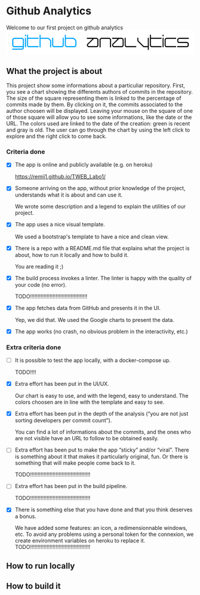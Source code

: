 # Github Analytics
Welcome to our first project on github analytics
![Github Analytics](/docs/img/headSite.PNG)

## What the project is about
This project show some informations about a particuliar repository.
First, you see a chart showing the differents authors of commits in the repository. The size of the square representing them is linked to the percentage of commits made by them.
By clicking on it, the commits associated to the author choosen will be displayed. Leaving your mouse on the square of one of those square will allow you to see some informations, like the date or the URL.
The colors used are linked to the date of the creation: green is recent and gray is old.
The user can go through the chart by using the left click to explore and the right click to come back.

### Criteria done
* [x] The app is online and publicly available (e.g. on heroku)

	https://remij1.github.io/TWEB_Labo1/

* [x] Someone arriving on the app, without prior knowledge of the project, understands what it is about and can use it.
	
	We wrote some description and a legend to explain the utilities of our project.
	
* [x] The app uses a nice visual template.

	We used a bootstrap's template to have a nice and clean view.

* [x] There is a repo with a README.md file that explains what the project is about, how to run it locally and how to build it.

	You are reading it ;)

* [x] The build process invokes a linter. The linter is happy with the quality of your code (no error).

	TODO!!!!!!!!!!!!!!!!!!!!!!!!!!!!!!!!!!!!!!

* [x] The app fetches data from GitHub and presents it in the UI.

	Yep, we did that. We used the Google charts to present the data.

* [x] The app works (no crash, no obvious problem in the interactivity, etc.)




### Extra criteria done
* [ ] It is possible to test the app locally, with a docker-compose up.

	TODO!!!!

* [x] Extra effort has been put in the UI/UX.

	Our chart is easy to use, and with the legend, easy to understand. The colors choosen are in line with the template and easy to see.

* [x] Extra effort has been put in the depth of the analysis (“you are not just sorting developers per commit count”).

	You can find a lot of informations about the commits, and the ones who are not visible have an URL to follow to be obtained easily.

* [ ] Extra effort has been put to make the app “sticky” and/or “viral”. There is something about it that makes it particularly original, fun. Or there is something that will make people come back to it.

	TODO!!!!!!!!!!!!!!!!!!!!!!!!!!!!!!!!!!!!!!!!

* [ ] Extra effort has been put in the build pipeline.

	TODO!!!!!!!!!!!!!!!!!!!!!!!!!!!!!!!!!!!!!!!!

* [x] There is something else that you have done and that you think deserves a bonus.

	We have added some features: an icon, a redimensionnable windows, etc.
	To avoid any problems using a personal token for the connexion, we create environment variables on heroku to replace it.
	TODO!!!!!!!!!!!!!!!!!!!!!!!!!!!!!!!!!!!!!!!!

## How to run locally

## How to build it


